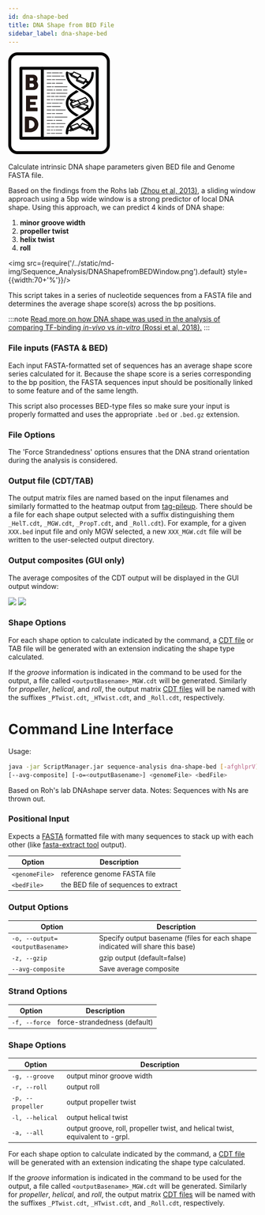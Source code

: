 ```yaml
---
id: dna-shape-bed
title: DNA Shape from BED File
sidebar_label: dna-shape-bed
---
```


![dna-shape-bed](/../static/icons/Sequence_Analysis/DNAShapefromBED_square.svg)

Calculate intrinsic DNA shape parameters given BED file and Genome FASTA file.

<!--![DNA Shape Cheatsheet](IMGADDRESS) -->

Based on the findings from the Rohs lab [(Zhou et al, 2013)][rohs-paper], a sliding window approach using a 5bp wide window is a strong predictor of local DNA shape. Using this approach, we can predict 4 kinds of DNA shape:

1. **minor groove width**
2. **propeller twist**
3. **helix twist**
4. **roll**


<img src={require('/../static/md-img/Sequence_Analysis/DNAShapefromBEDWindow.png').default} style={{width:70+'%'}}/>

This script takes in a series of nucleotide sequences from a FASTA file and determines the average shape score(s) across the bp positions.

:::note
[Read more on how DNA shape was used in the analysis of comparing TF-binding _in-vivo_ vs _in-vitro_ (Rossi et al, 2018).][pb-exo-paper]
:::

### File inputs (FASTA & BED)
Each input FASTA-formatted set of sequences has an average shape score series calculated for it. Because the shape score is a series corresponding to the bp position, the FASTA sequences input should be positionally linked to some feature and of the same length.

This script also processes BED-type files so make sure your input is properly formatted and uses the appropriate `.bed` or `.bed.gz` extension.

### File Options
The 'Force Strandedness' options ensures that the DNA strand orientation during the analysis is considered. 

### Output file (CDT/TAB)
The output matrix files are named based on the input filenames and similarly formatted to the heatmap output from [tag-pileup][tag-pileup]. There should be a file for each shape output selected with a suffix distinguishing them `_HelT.cdt`, `_MGW.cdt`, `_PropT.cdt`, and `_Roll.cdt`). For example, for a given `XXX.bed` input file and only MGW selected, a new `XXX_MGW.cdt` file will be written to the user-selected output directory.

### Output composites (GUI only)
The average composites of the CDT output will be displayed in the GUI output window:

<div class="tutorial-img-flow-container">
  <img src={require('./img/DNAShapeBED_Chart-Roll.png').default} style={{width:50+'%'}} />
  <img src={require('./img/DNAShapeBED_Statistics-Roll.png').default} style={{width:50+'%'}} />
</div>

### Shape Options
For each shape option to calculate indicated by the command, a [CDT file][cdt-format] or TAB file will be generated with an extension indicating the shape type calculated.

If the *groove* information is indicated in the command to be used for the output, a file called `<outputBasename>_MGW.cdt` will be generated.
Similarly for *propeller*, *helical*, and *roll*, the output matrix [CDT files][cdt-format] will be named with the suffixes `_PTwist.cdt`, `_HTwist.cdt`, and `_Roll.cdt`, respectively.

# Command Line Interface

Usage:
```bash
java -jar ScriptManager.jar sequence-analysis dna-shape-bed [-afghlprV]
[--avg-composite] [-o=<outputBasename>] <genomeFile> <bedFile>
```

Based on Roh's lab DNAshape server data.
Notes: Sequences with Ns are thrown out.


### Positional Input

Expects a [FASTA][fasta-format] formatted file with many sequences to stack up with each other (like [fasta-extract tool][fasta-extract] output).

| Option | Description |
| ------ | ----------- |
|      `<genomeFile>` |    reference genome FASTA file |
|      `<bedFile>`    |     the BED file of sequences to extract |

### Output Options

| Option | Description |
| ------ | ----------- |
| `-o, --output=<outputBasename>` | Specify output basename (files for each shape indicated will share this base) |
| `-z, --gzip`            | gzip output (default=false) |
| `--avg-composite` | Save average composite |



### Strand Options

| Option | Description |
| ------ | ----------- |
| `-f, --force` | force-strandedness (default) |

### Shape Options

| Option | Description |
| ------ | ----------- |
| `-g, --groove` | output minor groove width
| `-r, --roll` | output roll
| `-p, --propeller` | output propeller twist
| `-l, --helical` | output helical twist
| `-a, --all` | output groove, roll, propeller twist, and helical twist, equivalent to -grpl.

For each shape option to calculate indicated by the command, a [CDT file][cdt-format] will be generated with an extension indicating the shape  type calculated.

If the *groove* information is indicated in the command to be used for the output, a file called `<outputBasename>_MGW.cdt` will be generated.
Similarly for *propeller*, *helical*, and *roll*, the output matrix [CDT files][cdt-format] will be named with the suffixes `_PTwist.cdt`, `_HTwist.cdt`, and `_Roll.cdt`, respectively.

[rohs-paper]:https://pubmed.ncbi.nlm.nih.gov/23703209/
[pb-exo-paper]:https://pubmed.ncbi.nlm.nih.gov/29563167/

[tag-pileup]:/docs/Tools/read-analysis/tag-pileup
[fasta-extract]:/docs/Tools/sequence-analysis/fasta-extract

[cdt-format]:/docs/Guides/Getting-Started/file-formats#cdt
[bed-format]:/docs/Guides/Getting-Started/file-formats#bed
[fasta-format]:/docs/Guides/Getting-Started/file-formats#fasta

